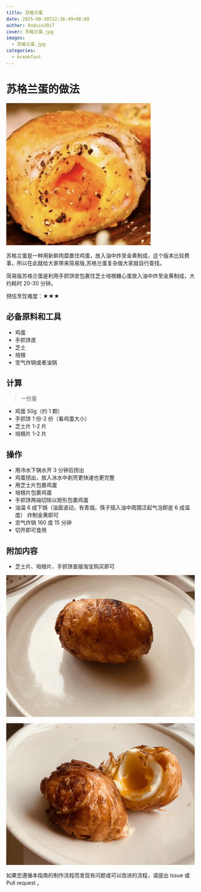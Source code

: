 ```yaml
---
title: 苏格兰蛋
date: 2025-08-30T22:36:49+08:00
author: Anduin2017
cover: 苏格兰蛋.jpg
images:
  - 苏格兰蛋.jpg
categories:
  - breakfast
---
```


<!-- 这是 HowToCook 菜谱仓库中的示例菜谱模板文件。 -->
<!-- 注意：在编写时，中文与英文或数字之间必须有且仅有一个空格。 -->
<!-- 注意：在编写时，标题与正文之间必须有且仅有一个空行。 -->

# 苏格兰蛋的做法

<!-- 标题必须是 `菜名` + `的做法`。和文件名一致。 -->

<!-- 如果有图片更好。 -->

![简易版苏格兰蛋](./egg1.png)

苏格兰蛋是一种用新鲜肉糜裹住鸡蛋，放入油中炸至金黄制成，这个版本比较费事，所以在此就给大家带来简易版,苏格兰蛋复杂版大家就自行查找。

简易版苏格兰蛋是利用手抓饼皮包裹住芝士培根糖心蛋放入油中炸至金黄制成，大约耗时 20-30 分钟。

预估烹饪难度：★★★

## 必备原料和工具

- 鸡蛋
- 手抓饼皮
- 芝士
- 培根
- 空气炸锅或者油锅

## 计算

> 一份量

- 鸡蛋 50g（约 1 颗）
- 手抓饼 1 份-2 份（看鸡蛋大小）
- 芝士片 1-2 片
- 培根片 1-2 片

## 操作

- 用冷水下锅水开 3 分钟后捞出
- 鸡蛋捞出，放入冰水中剥壳更快速也更完整
- 用芝士片包裹鸡蛋
- 培根片包裹鸡蛋
- 手抓饼两端切除以矩形包裹鸡蛋
- 油温 6 成下锅（油面波动，有青烟，筷子插入油中周围泛起气泡即是 6 成温度） 炸制金黄即可
- 空气炸锅 160 度 15 分钟
- 切开即可食用

## 附加内容

- 芝士片、培根片、手抓饼直接淘宝购买即可

![效果图](./egg2.png)

![效果图](./egg3.png)

如果您遵循本指南的制作流程而发现有问题或可以改进的流程，请提出 Issue 或 Pull request 。
